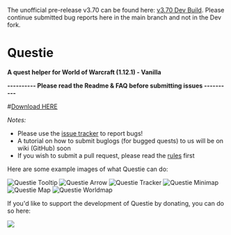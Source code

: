 The unofficial pre-release v3.70 can be found here:
<a href="https://github.com/Dyaxler/QuestieDev/tree/Version3.70"> v3.70 Dev Build</a>.
Please continue submitted bug reports here in the main branch and not in the Dev fork.

# Questie
**A quest helper for World of Warcraft (1.12.1) - Vanilla**


**---------- Please read the Readme & FAQ before submitting issues ----------**

#<a href="https://github.com/AeroScripts/QuestieDev/releases/latest">Download HERE</a>

*Notes:*
- Please use the <a href="https://github.com/AeroScripts/QuestieDev/issues">issue tracker</a> to report bugs!
- A tutorial on how to submit buglogs (for bugged quests) to us will be on wiki (GitHub) soon
- If you wish to submit a pull request, please read the <a href="https://github.com/AeroScripts/QuestieDev/wiki/Pull-Request-Rules">rules</a> first

Here are some example images of what Questie can do:

<img src="http://i.imgur.com/iYna778.png" alt="Questie Tooltip"/>

<img src="http://i.imgur.com/oRoWMvQ.jpg" alt="Questie Arrow"/>

<img src="http://i.imgur.com/NHiBRKd.jpg" alt="Questie Tracker"/>

<img src="http://i.imgur.com/I49Saph.png" alt="Questie Minimap"/>

<img src="http://i.imgur.com/tpjeodc.png" alt="Questie Map"/>

<img src="http://i.imgur.com/1fPc5qQ.jpg" alt="Questie Worldmap"/>



If you'd like to support the development of Questie by donating, you can do so here:


<a href='https://www.paypal.com/cgi-bin/webscr?cmd=_donations&business=aero1861%40gmail%2ecom&lc=CA&item_name=Questie%20Devs&currency_code=USD&bn=PP%2dDonationsBF%3abtn_donate_LG%2egif%3aNonHosted'><img src="https://www.paypalobjects.com/en_US/i/btn/btn_donate_LG.gif"/></a>

